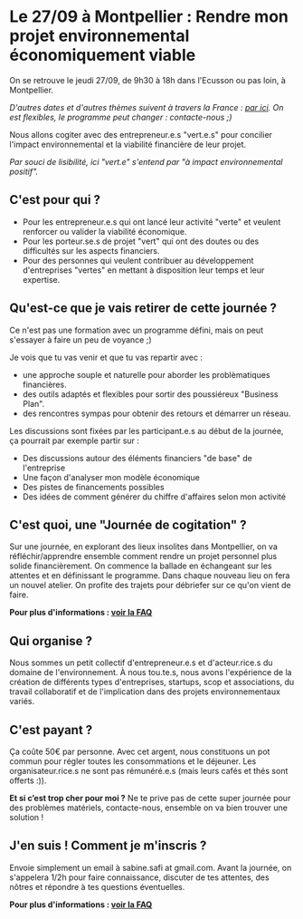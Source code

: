# Le 27/09 à Montpellier : Rendre mon projet environnemental économiquement viable

On se retrouve le jeudi 27/09, de 9h30 à 18h dans l'Ecusson ou pas loin, à Montpellier.

*D'autres dates et d'autres thèmes suivent à travers la France : [par ici](../journees-de-cogitation.md). On est flexibles, le programme peut changer : contacte-nous ;)*

Nous allons cogiter avec des entrepreneur.e.s "vert.e.s" pour concilier l'impact environnemental et la viabilité financière de leur projet.

*Par souci de lisibilité, ici "vert.e" s'entend par "à impact environnemental positif".*

## C'est pour qui ?
- Pour les entrepreneur.e.s qui ont lancé leur activité "verte" et veulent renforcer ou valider la viabilité économique.
- Pour les porteur.se.s de projet "vert" qui ont des doutes ou des difficultés sur les aspects financiers.
- Pour des personnes qui veulent contribuer au développement d'entreprises "vertes" en mettant à disposition leur temps et leur expertise.

## Qu'est-ce que je vais retirer de cette journée ?
Ce n'est pas une formation avec un programme défini, mais on peut s'essayer à faire un peu de voyance ;)

Je vois que tu vas venir et que tu vas repartir avec :
- une approche souple et naturelle pour aborder les problèmatiques financières.
- des outils adaptés et flexibles pour sortir des poussiéreux "Business Plan".
- des rencontres sympas pour obtenir des retours et démarrer un réseau.

Les discussions sont fixées par les participant.e.s au début de la journée, ça pourrait par exemple partir sur : 
- Des discussions autour des éléments financiers "de base" de l'entreprise
- Une façon d'analyser mon modèle économique
- Des pistes de financements possibles
- Des idées de comment générer du chiffre d'affaires selon mon activité

## C'est quoi, une "Journée de cogitation" ?
Sur une journée, en explorant des lieux insolites dans Montpellier, on va réfléchir/apprendre ensemble comment rendre un projet personnel plus solide financièrement.
On commence la ballade en échangeant sur les attentes et en définissant le programme.
Dans chaque nouveau lieu on fera un nouvel atelier.
On profite des trajets pour débriefer sur ce qu'on vient de faire.

**Pour plus d'informations : [voir la FAQ](../FAQ-journee-cogitation.md)**

## Qui organise ?
Nous sommes un petit collectif d'entrepreneur.e.s et d'acteur.rice.s du domaine de l'environnement. À nous tou.te.s, nous avons l'expérience de la création de différents types d'entreprises, startups, scop et associations, du travail collaboratif et de l'implication dans des projets environnementaux variés.

## C'est payant ?
Ça coûte 50€ par personne.
Avec cet argent, nous constituons un pot commun pour régler toutes les consommations et le déjeuner. Les organisateur.rice.s ne sont pas rémunéré.e.s (mais leurs cafés et thés sont offerts :)).

**Et si c’est trop cher pour moi ?** 
Ne te prive pas de cette super journée pour des problèmes matériels, contacte-nous, ensemble on va bien trouver une solution !

## J'en suis ! Comment je m'inscris ?
Envoie simplement un email à sabine.safi at gmail.com.
Avant la journée, on s'appelera 1/2h pour faire connaissance, discuter de tes attentes, des nôtres et répondre à tes questions éventuelles.

**Pour plus d'informations : [voir la FAQ](../FAQ-journee-cogitation.md)**

